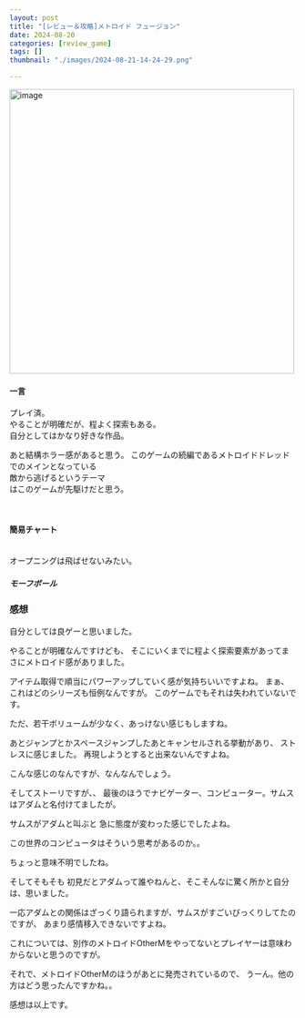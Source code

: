 ```yaml
---
layout: post
title: "[レビュー＆攻略]メトロイド フュージョン"
date: 2024-08-20
categories: [review_game]
tags: []
thumbnail: "./images/2024-08-21-14-24-29.png"

---
```


<img src="{{ './images/2024-08-21-14-24-29.png' }}" alt="image" width="500"/>
  
<br>
  

#### 一言
プレイ済。  
やることが明確だが、程よく探索もある。  
自分としてはかなり好きな作品。  
  
あと結構ホラー感があると思う。
このゲームの続編であるメトロイドドレッドでのメインとなっている  
敵から逃げるというテーマ  
はこのゲームが先駆けだと思う。  
  

<br>
  

#### 簡易チャート  
<br>
オープニングは飛ばせないみたい。  
  
##### モーフボール



### 感想

自分としては良ゲーと思いました。

やることが明確なんですけども、
そこにいくまでに程よく探索要素があってまさにメトロイド感がありました。  

アイテム取得で順当にパワーアップしていく感が気持ちいいですよね。
まぁ、これはどのシリーズも恒例なんですが。
このゲームでもそれは失われていないです。

ただ、若干ボリュームが少なく、あっけない感じもしますね。

あとジャンプとかスペースジャンプしたあとキャンセルされる挙動があり、
ストレスに感じました。
再現しようとすると出来ないんですよね。

こんな感じのなんですが、なんなんでしょう。


そしてストーリですが、、
最後のほうでナビゲーター、コンピューター。サムスはアダムと名付けてましたが。

サムスがアダムと叫ぶと
急に態度が変わった感じでしたよね。

この世界のコンピュータはそういう思考があるのか。。

ちょっと意味不明でしたね。

そしてそもそも
初見だとアダムって誰やねんと、そこそんなに驚く所かと自分は、思いました。

一応アダムとの関係はざっくり語られますが、サムスがすごいびっくりしてたのですが、
あまり感情移入できないですよね。

これについては、別作のメトロイドOtherMをやってないとプレイヤーは意味わからないと思うのですが。  

それで、メトロイドOtherMのほうがあとに発売されているので、
うーん。他の方はどう思ったんですかね。。

感想は以上です。